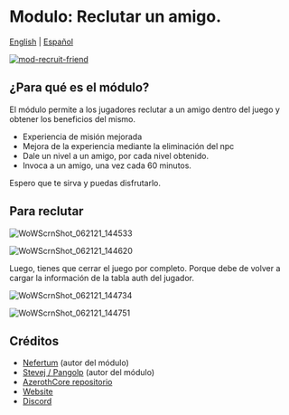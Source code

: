 # Modulo: Reclutar un amigo.

[English](README.md) | [Español](README_ES.md)

[![mod-recruit-friend](https://user-images.githubusercontent.com/2810187/83866937-ef9a6b00-a6fe-11ea-9fd7-4cb3c0465bba.png)](https://www.youtube.com/watch?v=ko1F_fIbnJg "mod-recruit-friend")

## ¿Para qué es el módulo?

El módulo permite a los jugadores reclutar a un amigo dentro del juego y obtener los beneficios del mismo.

- Experiencia de misión mejorada
- Mejora de la experiencia mediante la eliminación del npc
- Dale un nivel a un amigo, por cada nivel obtenido.
- Invoca a un amigo, una vez cada 60 minutos.

Espero que te sirva y puedas disfrutarlo.

## Para reclutar

![WoWScrnShot_062121_144533](https://user-images.githubusercontent.com/2810187/122805785-e8111a00-d29f-11eb-8cc9-d4c2269ac318.jpg)

![WoWScrnShot_062121_144620](https://user-images.githubusercontent.com/2810187/122805820-f19a8200-d29f-11eb-947d-059ab016a779.jpg)

Luego, tienes que cerrar el juego por completo. Porque debe de volver a cargar la información de la tabla auth del jugador.

![WoWScrnShot_062121_144734](https://user-images.githubusercontent.com/2810187/122805976-23abe400-d2a0-11eb-8645-150c4e48e4b8.jpg)

![WoWScrnShot_062121_144751](https://user-images.githubusercontent.com/2810187/122805986-26a6d480-d2a0-11eb-8c9f-e3e293cd13f5.jpg)

## Créditos

- [Nefertum](https://gitlab.com/Nefertum) (autor del módulo)
- [Stevej / Pangolp](https://github.com/pangolp) (autor del módulo)
- [AzerothCore repositorio](https://github.com/azerothcore)
- [Website](http://azerothcore.org/)
- [Discord](https://discord.gg/PaqQRkd)
